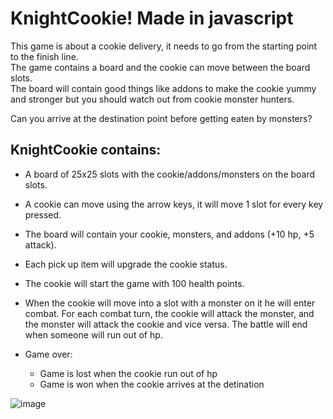# KnightCookie! Made in javascript

This game is about a cookie delivery, it needs to go from the starting point to the finish line.<br>
The game contains a board and the cookie can move between the board slots.<br>
The board will contain good things like addons to make the cookie yummy and stronger but you should watch out from cookie monster hunters.

Can you arrive at the destination point before getting eaten by monsters?  

KnightCookie contains:
-
- A board of 25x25 slots with the cookie/addons/monsters on the board slots.
- A cookie can move using the arrow keys, it will move 1 slot for every key pressed.
- The board will contain your cookie, monsters, and addons (+10 hp, +5 attack).
- Each pick up item will upgrade the cookie status.
- The cookie will start the game with 100 health points.
- When the cookie will move into a slot with a monster on it he will enter combat.
For each combat turn, the cookie will attack the monster, and the monster will attack the cookie and vice versa.
The battle will end when someone will run out of hp.

- Game over:
  - Game is lost when the cookie run out of hp
  - Game is won when the cookie arrives at the detination

![image](https://cdn.britannica.com/66/218266-050-77C3D624.jpg)

